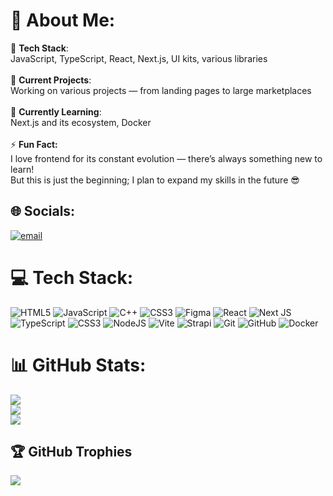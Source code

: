 # 💫 About Me:
🎯 **Tech Stack**:  <br>JavaScript, TypeScript, React, Next.js, UI kits, various libraries  <br><br>🚀 **Current Projects**:<br>Working on various projects — from landing pages to large marketplaces  <br><br>🌱 **Currently Learning**: <br>Next.js and its ecosystem, Docker   <br><br>⚡ **Fun Fact:**  <br>I love frontend for its constant evolution — there’s always something new to learn!  <br>But this is just the beginning; I plan to expand my skills in the future 😎 


## 🌐 Socials:
[![email](https://img.shields.io/badge/Email-D14836?logo=gmail&logoColor=white)](mailto:roman_kuchuk@outlook.com) 

# 💻 Tech Stack:
![HTML5](https://img.shields.io/badge/html5-%23E34F26.svg?style=for-the-badge&logo=html5&logoColor=white) ![JavaScript](https://img.shields.io/badge/javascript-%23323330.svg?style=for-the-badge&logo=javascript&logoColor=%23F7DF1E) ![C++](https://img.shields.io/badge/c++-%2300599C.svg?style=for-the-badge&logo=c%2B%2B&logoColor=white) ![CSS3](https://img.shields.io/badge/css3-%231572B6.svg?style=for-the-badge&logo=css3&logoColor=white) ![Figma](https://img.shields.io/badge/figma-%23F24E1E.svg?style=for-the-badge&logo=figma&logoColor=white) ![React](https://img.shields.io/badge/react-%2320232a.svg?style=for-the-badge&logo=react&logoColor=%2361DAFB) ![Next JS](https://img.shields.io/badge/Next-black?style=for-the-badge&logo=next.js&logoColor=white) ![TypeScript](https://img.shields.io/badge/typescript-%23007ACC.svg?style=for-the-badge&logo=typescript&logoColor=white) ![CSS3](https://img.shields.io/badge/css3-%231572B6.svg?style=for-the-badge&logo=css3&logoColor=white) ![NodeJS](https://img.shields.io/badge/node.js-6DA55F?style=for-the-badge&logo=node.js&logoColor=white) ![Vite](https://img.shields.io/badge/vite-%23646CFF.svg?style=for-the-badge&logo=vite&logoColor=white) ![Strapi](https://img.shields.io/badge/strapi-%232E7EEA.svg?style=for-the-badge&logo=strapi&logoColor=white) ![Git](https://img.shields.io/badge/git-%23F05033.svg?style=for-the-badge&logo=git&logoColor=white) ![GitHub](https://img.shields.io/badge/github-%23121011.svg?style=for-the-badge&logo=github&logoColor=white) ![Docker](https://img.shields.io/badge/docker-%230db7ed.svg?style=for-the-badge&logo=docker&logoColor=white)
# 📊 GitHub Stats:
![](https://github-readme-stats.vercel.app/api?username=Roman13-k&theme=ocean_dark&hide_border=false&include_all_commits=true&count_private=true)<br/>
![](https://nirzak-streak-stats.vercel.app/?user=Roman13-k&theme=ocean_dark&hide_border=false)<br/>
![](https://github-readme-stats.vercel.app/api/top-langs/?username=Roman13-k&theme=ocean_dark&hide_border=false&include_all_commits=true&count_private=true&layout=compact)

## 🏆 GitHub Trophies
![](https://github-profile-trophy.vercel.app/?username=Roman13-k&theme=ocean_dark&no-frame=false&no-bg=false&margin-w=4)

<!-- Proudly created with GPRM ( https://gprm.itsvg.in ) -->
